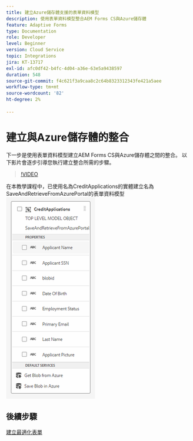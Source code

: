 ```yaml
---
title: 建立Azure儲存體支援的表單資料模型
description: 使用表單資料模型整合AEM Forms CS與Azure儲存體
feature: Adaptive Forms
type: Documentation
role: Developer
level: Beginner
version: Cloud Service
topic: Integrations
jira: KT-13717
exl-id: afc0df42-b4fc-4d04-a36e-63e5a9438597
duration: 548
source-git-commit: f4c621f3a9caa8c2c64b8323312343fe421a5aee
workflow-type: tm+mt
source-wordcount: '82'
ht-degree: 2%

---
```


# 建立與Azure儲存體的整合

下一步是使用表單資料模型建立AEM Forms CS與Azure儲存體之間的整合。
以下影片會逐步引導您執行建立整合所需的步驟。

>[!VIDEO](https://video.tv.adobe.com/v/335385?quality=12&learn=on)

在本教學課程中，已使用名為CreditApplications的實體建立名為SaveAndRetrieveFromAzurePortal的表單資料模型
![fdm-entity](./assets/fdm-entity.png)

## 後續步驟

[建立最適化表單](./create-af.md)
